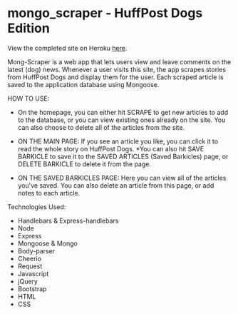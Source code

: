 # mongo_scraper - HuffPost Dogs Edition

View the completed site on Heroku <a href="http://rose-mongoscraper.herokuapp.com">here</a>.

Mong-Scraper is a web app that lets users view and leave comments on the latest (dog) news. Whenever a user visits this site, the app scrapes stories from HuffPost Dogs and display them for the user. Each scraped article is saved to the application database using Mongoose.

HOW TO USE:

* On the homepage, you can either hit SCRAPE to get new articles to add to the database, or you can view existing ones already on the site. You can also choose to delete all of the articles from the site.

* ON THE MAIN PAGE: If you see an article you like, you can click it to read the whole story on HuffPost Dogs. 
*You can also hit SAVE BARKICLE to save it to the SAVED ARTICLES (Saved Barkicles) page, or DELETE BARKICLE to delete it from the page.

* ON THE SAVED BARKICLES PAGE: Here you can view all of the articles you've saved. You can also delete an article from this page, or add notes to each article.

Technologies Used:
* Handlebars & Express-handlebars
* Node
* Express
* Mongoose & Mongo
* Body-parser
* Cheerio
* Request
* Javascript
* jQuery
* Bootstrap
* HTML
* CSS
